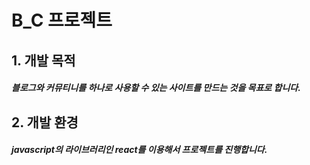 # B_C 프로젝트
## 1. 개발 목적
##### 블로그와 커뮤티니를 하나로 사용할 수 있는 사이트를 만드는 것을 목표로 합니다.


## 2. 개발 환경
##### javascript의 라이브러리인 react를 이용해서 프로젝트를 진행합니다.

